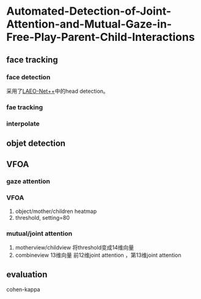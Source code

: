 # Automated-Detection-of-Joint-Attention-and-Mutual-Gaze-in-Free-Play-Parent-Child-Interactions
## face tracking
### face detection
采用了[LAEO-Net++](https://github.com/AVAuco/laeonetplus)中的head detection。
### fae tracking
### interpolate
## objet detection
## VFOA
### gaze attention
### VFOA 
1. object/mother/children heatmap
2. threshold, setting=80
### mutual/joint attention
1. motherview/childview 
将threshold变成14维向量
2. combineview 
13维向量
前12维joint attention ，第13维joint attention
## evaluation
cohen-kappa
